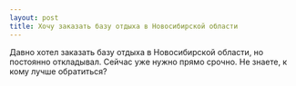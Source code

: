 ```yaml
---
layout: post 
title: Хочу заказать базу отдыха в Новосибирской области 
--- 
```

Давно хотел заказать базу отдыха в Новосибирской области, но постоянно откладывал. Сейчас уже нужно прямо срочно. Не знаете, к кому лучше обратиться?